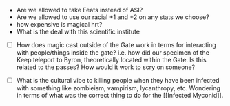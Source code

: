 - Are we allowed to take Feats instead of ASI?
- Are we allowed to use our racial +1 and +2 on any stats we choose?
- how expensive is magical hrt?
- What is the deal with this scientific institute
- [ ] How does magic cast outside of the Gate work in terms for interacting with people/things inside the gate? i.e. how did our specimen of the Keep teleport to Byron, theoretically located within the Gate. Is this related to the passes? How would it work to scry on someone?




- [ ] What is the cultural vibe to killing people when they have been infected with something like zombieism, vampirism, lycanthropy, etc. Wondering in terms of what was the correct thing to do for the [[Infected Myconid]].